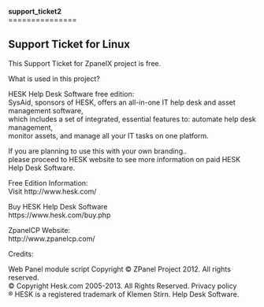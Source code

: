 <head>
</head>

<body>
<p class="style1"><strong>support_ticket2</strong><br />
===============</p>
<h2 class="style1">Support Ticket for Linux</h2>
<p class="style1">This Support Ticket for ZpanelX project is free. </p>
<p class="style1">What is used in this project?</p>
<p class="style1">HESK Help Desk Software free edition:<br />
  SysAid, sponsors of HESK, offers an all-in-one IT help desk and asset management software, <br />
  which includes a set of integrated, essential features to: automate help desk management, <br />
  monitor assets, and manage all your IT tasks on one platform.<br />
</p>
<p class="style1">If you are planning to use this with your own branding.. <br />
  please proceed to HESK website to see more information on paid HESK Help Desk Software.<br />
</p>
<p class="style1">Free Edition Information:<br />
  Visit http://www.hesk.com/</p>
<p class="style1">Buy HESK Help Desk Software<br />
  https://www.hesk.com/buy.php</p>
<p class="style1">ZpanelCP Website:<br />
  http://www.zpanelcp.com/</p>
<p class="style1">Credits:</p>
<p class="style1">Web Panel module script Copyright © ZPanel Project 2012. All rights reserved.<br />
  © Copyright Hesk.com 2005-2013. All Rights Reserved. Privacy policy<br />
  ® HESK is a registered trademark of Klemen Stirn. Help Desk Software.<br />
</p>
</body>
</html>
